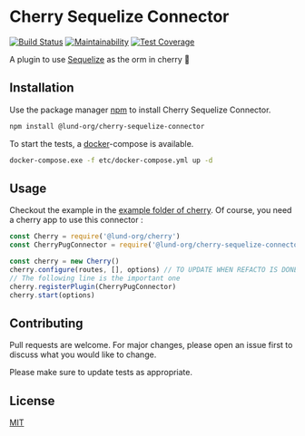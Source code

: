# Cherry Sequelize Connector

[![Build Status](https://travis-ci.com/Lund-Org/cherry-sequelize-connector.svg?branch=master)](https://travis-ci.com/Lund-Org/cherry-sequelize-connector) [![Maintainability](https://api.codeclimate.com/v1/badges/c2aa8e3c0c31f742fc0d/maintainability)](https://codeclimate.com/github/Lund-Org/cherry-sequelize-connector/maintainability) [![Test Coverage](https://api.codeclimate.com/v1/badges/c2aa8e3c0c31f742fc0d/test_coverage)](https://codeclimate.com/github/Lund-Org/cherry-sequelize-connector/test_coverage)

A plugin to use [Sequelize](https://github.com/sequelize/sequelize) as the orm in cherry 🍒

## Installation

Use the package manager [npm](http://npmjs.com) to install Cherry Sequelize Connector.

```bash
npm install @lund-org/cherry-sequelize-connector
```

To start the tests, a [docker](https://docker.com)-compose is available.

```bash
docker-compose.exe -f etc/docker-compose.yml up -d
```

## Usage

Checkout the example in the [example folder of cherry](https://github.com/Lund-Org/cherry/tree/master/example/04-orm/).
Of course, you need a cherry app to use this connector :

```javascript
const Cherry = require('@lund-org/cherry')
const CherryPugConnector = require('@lund-org/cherry-sequelize-connector')

const cherry = new Cherry()
cherry.configure(routes, [], options) // TO UPDATE WHEN REFACTO IS DONE
// The following line is the important one
cherry.registerPlugin(CherryPugConnector)
cherry.start(options)
```

## Contributing
Pull requests are welcome. For major changes, please open an issue first to discuss what you would like to change.

Please make sure to update tests as appropriate.

## License
[MIT](https://github.com/Lund-Org/cherry-sequelize-connector/blob/master/LICENSE)
